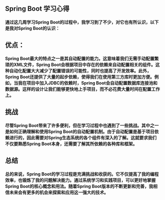 ## **Spring Boot 学习心得**
#### 通过这几周学习Spring Boot的过程中，我学习到了不少，对它也有所认识，以下是我对Spring Boot的认识：
## 优点：
#### Spring Boot最大的特点之一是其自动配置的能力。这意味着我们无需手动配置繁琐的XML文件，Spring Boot会根据项目中存在的依赖来自动配置相关的组件。这种自动化配置大大减少了配置错误的可能性，同时也提高了开发效率。此外，Spring Boot还提供了大量的起步依赖，使得我们在使用第三方库时更加方便。例如，当我在项目中加入JDBC的依赖时，Spring Boot会自动配置数据库连接池和数据源。这样的设计让我们能够更快地上手项目，而不必花费大量时间在配置工作上。
## 挑战
#### 尽管Spring Boot带来了许多便利，但在学习过程中也遇到了一些挑战。其中之一是如何正确理解和使用Spring Boot的自动配置机制。由于自动配置是基于项目依赖进行的，因此需要对Spring生态系统的各个组件有深入的了解。这就要求我们不仅要熟悉Spring Boot本身，还需要了解其所依赖的各种库和框架。
## 总结
#### 总的来说，Spring Boot的学习过程是充满挑战和收获的。它不仅提高了我的编程效率，也锻炼了我的问题解决能力。通过系统学习和实践项目，可以更好地掌握Spring Boot的核心概念和用法。随着Spring Boot版本的不断更新和完善，我相信未来会有更多的机会来探索和应用这一强大的技术。
